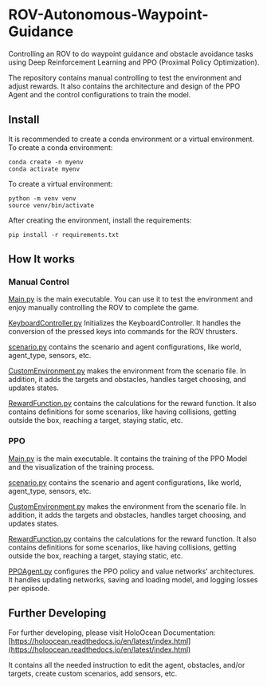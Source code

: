 
# ROV-Autonomous-Waypoint-Guidance
Controlling an ROV to do waypoint guidance and obstacle avoidance tasks using Deep Reinforcement Learning and PPO (Proximal Policy Optimization).

The repository contains manual controlling to test the environment and adjust rewards.
It also contains the architecture and design of the PPO Agent and the control configurations to train the model.

## Install
It is recommended to create a conda environment or a virtual environment.
To create a conda environment:
```
conda create -n myenv
conda activate myenv
```
To create a virtual environment:
```
python -m venv venv
source venv/bin/activate
```
After creating the environment, install the requirements:
```
pip install -r requirements.txt
```

## How It works
### Manual Control
[Main.py](manual_control/Main.py) is the main executable. You can use it to test the environment and enjoy manually controlling the ROV to complete the game.

[KeyboardController.py](manual_control/KeyboardController.py) Initializes the KeyboardController. It handles the conversion of the pressed keys into commands for the ROV thrusters.

[scenario.py](manual_control/scenario.py) contains the scenario and agent configurations, like world, agent_type, sensors, etc.

[CustomEnvironment.py](manual_control/CustomEnvironment.py) makes the environment from the scenario file. In addition, it adds the targets and obstacles, handles target choosing, and updates states.

[RewardFunction.py](manual_control/RewardFunction.py) contains the calculations for the reward function. It also contains definitions for some scenarios, like having collisions, getting outside the box, reaching a target, staying static, etc.
### PPO
[Main.py](PPO/Main.py) is the main executable. It contains the training of the PPO Model and the visualization of the training process.

[scenario.py](PPO/scenario.py) contains the scenario and agent configurations, like world, agent_type, sensors, etc.

[CustomEnvironment.py](PPO/CustomEnvironment.py) makes the environment from the scenario file. In addition, it adds the targets and obstacles, handles target choosing, and updates states.

[RewardFunction.py](PPO/RewardFunction.py) contains the calculations for the reward function. It also contains definitions for some scenarios, like having collisions, getting outside the box, reaching a target, staying static, etc.

[PPOAgent.py](PPO/PPOAgent.py) configures the PPO policy and value networks' architectures. It handles updating networks, saving and loading model, and logging losses per episode.

## Further Developing
For further developing, please visit HoloOcean Documentation:
[https://holoocean.readthedocs.io/en/latest/index.html](https://holoocean.readthedocs.io/en/latest/index.html)

It contains all the needed instruction to edit the agent, obstacles, and/or targets, create custom scenarios, add sensors, etc.
